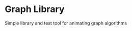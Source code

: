 Graph Library
==========

Simple library and test tool for animating graph algorithms


<!-- vim: set autoindent expandtab sw=4 syntax=markdown: -->
